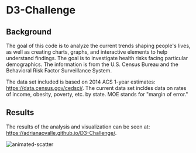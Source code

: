 # D3-Challenge

## Background
The goal of this code is to analyze the current trends shaping people's lives, as well as creating charts, graphs, and interactive elements to help understand findings.
The goal is to investigate health risks facing particular demographics. The information is from the U.S. Census Bureau and the Behavioral Risk Factor Surveillance System.

The data set included is based on 2014 ACS 1-year estimates: https://data.census.gov/cedsci/. The current data set incldes data on rates of income, obesity, poverty, etc. by state. MOE stands for "margin of error."

## Results
The results of the analysis and visualization can be seen at: https://adrianaovalle.github.io/D3-Challenge/.

![animated-scatter](assets/data/result.gif)
